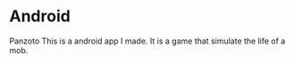 Android
=======

Panzoto
This is a android app I made. It is a game that simulate the life of a mob.
